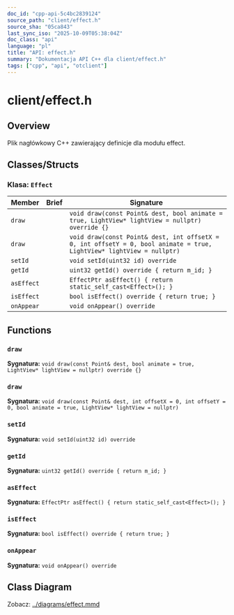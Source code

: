 ```yaml
---
doc_id: "cpp-api-5c4bc2839124"
source_path: "client/effect.h"
source_sha: "05ca843"
last_sync_iso: "2025-10-09T05:38:04Z"
doc_class: "api"
language: "pl"
title: "API: effect.h"
summary: "Dokumentacja API C++ dla client/effect.h"
tags: ["cpp", "api", "otclient"]
---
```


# client/effect.h

## Overview

Plik nagłówkowy C++ zawierający definicje dla modułu effect.

## Classes/Structs

### Klasa: `Effect`

| Member | Brief | Signature |
|--------|-------|-----------|
| `draw` |  | `void draw(const Point& dest, bool animate = true, LightView* lightView = nullptr) override {}` |
| `draw` |  | `void draw(const Point& dest, int offsetX = 0, int offsetY = 0, bool animate = true, LightView* lightView = nullptr)` |
| `setId` |  | `void setId(uint32 id) override` |
| `getId` |  | `uint32 getId() override { return m_id; }` |
| `asEffect` |  | `EffectPtr asEffect() { return static_self_cast<Effect>(); }` |
| `isEffect` |  | `bool isEffect() override { return true; }` |
| `onAppear` |  | `void onAppear() override` |

## Functions

### `draw`

**Sygnatura:** `void draw(const Point& dest, bool animate = true, LightView* lightView = nullptr) override {}`

### `draw`

**Sygnatura:** `void draw(const Point& dest, int offsetX = 0, int offsetY = 0, bool animate = true, LightView* lightView = nullptr)`

### `setId`

**Sygnatura:** `void setId(uint32 id) override`

### `getId`

**Sygnatura:** `uint32 getId() override { return m_id; }`

### `asEffect`

**Sygnatura:** `EffectPtr asEffect() { return static_self_cast<Effect>(); }`

### `isEffect`

**Sygnatura:** `bool isEffect() override { return true; }`

### `onAppear`

**Sygnatura:** `void onAppear() override`

## Class Diagram

Zobacz: [../diagrams/effect.mmd](../diagrams/effect.mmd)
